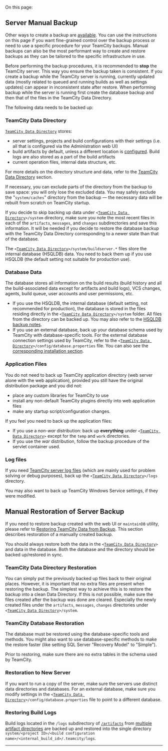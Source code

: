 [//]: # (title: Manual Backup and Restore)
[//]: # (auxiliary-id: Manual Backup and Restore)

On this page:

<tag-list of="chapter" mode="tree" depth="4"/>

## Server Manual Backup

Other ways to create a backup are [available](teamcity-data-backup.md). You can use the instructions on this page if you want fine\-grained control over the backup process or need to use a specific procedure for your TeamCity backups. Manual backups can also be the most performant way to create and restore backups as they can be tailored to the specific infrastructure in use.

<note>

Before performing the backup procedures, it is recommended to __stop__ the TeamCity server. This way you ensure the backup taken is consistent. If you create a backup while the TeamCity server is running, currently updated data (mostly related to queued and running builds as well as settings updates) can appear in inconsistent state after restore. When performing backup while the server is running first create the database backup and then that of the files in the TeamCity Data Directory.
</note>

The following data needs to be backed up:

### TeamCity Data Directory

[`TeamCity Data Directory`](teamcity-data-directory.md) stores:
* server settings, projects and build configurations with their settings (i.e. all that is configured via the Administration web UI)
* build artifacts by default, unless a different location is [configured](build-artifact.md). Build logs are also stored as a part of the build artifacts
* current operation files, internal data structure, etc.

For more details on the directory structure and data, refer to the [TeamCity Data Directory](teamcity-data-directory.md) section.

If necessary, you can exclude parts of the directory from the backup to save space: you will only lose the excluded data. You may safely exclude the "`system/caches`" directory from the backup — the necessary data will be rebuilt from scratch on TeamCity startup.

If you decide to skip backing up data under `<`[`TeamCity Data Directory`](teamcity-data-directory.md)`>/system` directory, make sure you note the most recent files in each of the `artifacts`, `messages`, and `changes` subdirectories and save this information. It will be needed if you decide to restore the database backup with the TeamCity Data Directory corresponding to a newer state than that of the database.


[//]: # (Internal note. Do not delete. "Manual Backup and Restored203e71.txt")    


 The `<`[`TeamCity Data Directory`](teamcity-data-directory.md)`>/system/buildserver.*` files store the internal database (HSQLDB) data. You need to back them up if you use HSQLDB (the default setting not suitable for production use).

### Database Data

<anchor name="database_data"/>


The database stores all information on the build results (build history and all the build\-associated data except for artifacts and build logs), VCS changes, agents, build queue, user accounts and user permissions, etc.
* If you use the HSQLDB, the internal database (default setting, not recommended for production), the database is stored in the files residing directly in the `<`[`TeamCity Data Directory`](teamcity-data-directory.md)`>/system` folder. All files from the directory can be backed up. You may also refer to the [HSQLDB backup notes](http://hsqldb.org/doc/guide/ch05.html#N10F02).
* If you use an external database, back up your database schema used by TeamCity with database\-specific tools. For the external database connection settings used by TeamCity, refer to the `<`[`TeamCity Data Directory`](teamcity-data-directory.md)`>/config/database.properties` file. You can also see the [corresponding installation section](setting-up-an-external-database.md).

### Application Files

You do not need to back up TeamCity application directory (web server alone with the web application), provided you still have the original distribution package and you did not:
* place any custom libraries for TeamCity to use
* install any non\-default TeamCity plugins directly into web application files
* make any startup script/configuration changes.

If you feel you need to back up the application files:
* If you use a _non\-war_ distribution: back up __everything__ under `<`[`TeamCity Data Directory`](teamcity-data-directory.md)`>` except for the `temp` and `work` directories.
* If you use the _war_ distribution, follow the backup procedure of the servlet container used.


### Log files

If you need [TeamCity server log files](teamcity-server-logs.md) (which are mainly used for problem solving or debug purposes), back up the  `<`[`TeamCity Data Directory`](teamcity-data-directory.md)`>/logs` directory.

<note>

You may also want to back up TeamCity Windows Service settings, if they were modified.
</note>

## Manual Restoration of Server Backup

If you need to restore backup created with the web UI or `maintainDB` utility, please refer to [Restoring TeamCity Data from Backup](restoring-teamcity-data-from-backup.md). This section describes restoration of a manually created backup.

You should always restore both the data in the `<`[`TeamCity Data Directory`](teamcity-data-directory.md)`>` and data in the database. Both the database and the directory should be backed up/restored in sync.

### TeamCity Data Directory Restoration

You can simply put the previously backed up files back to their original places. However, it is important that no extra files are present when restoring the backup. The simplest way to achieve this is to restore the backup into a clean Data Directory. If this is not possible, make sure the files created after the backup was done are cleared. Especially the newly created files under the `artifacts`, `messages`, `changes` directories under `<`[`TeamCity Data Directory`](teamcity-data-directory.md)`>/system`.

### TeamCity Database Restoration

The database must be restored using the database\-specific tools and methods. You might also want to use database\-specific methods to make the restore faster (like setting SQL Server "Recovery Model" to "Simple").

Prior to restoring, make sure there are no extra tables in the schema used by TeamCity.

### Restoration to New Server

If you want to run a copy of the server, make sure the servers use distinct data directories and databases. For an external database, make sure you modify settings in the `<`[`TeamCity Data Directory`](teamcity-data-directory.md)`>/config/database.properties` file to point to a different database.

### Restoring Build Logs

Build logs located in the `/logs` subdirectory of [`/artifacts`](teamcity-data-directory.md#artifacts) from [multiple artifact directories](build-artifact.md) are backed up and restored into the single directory `system/<project ID>/<build configuration name>/<internal_build_id>/.teamcity/logs`.

__ __
